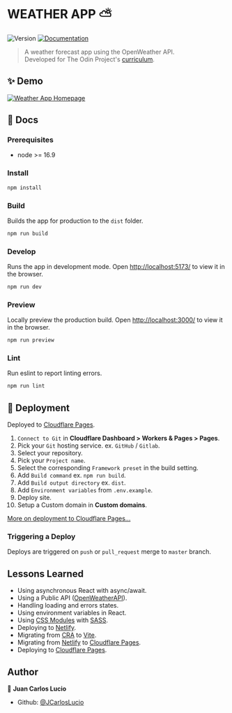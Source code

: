 # WEATHER APP ⛅

![Version](https://img.shields.io/badge/version-0.1.0-blue.svg?cacheSeconds=2592000)
[![Documentation](https://img.shields.io/badge/documentation-yes-brightgreen.svg)](https://github.com/JCarlosLucio/weather-app#readme)

> A weather forecast app using the OpenWeather API.  
> Developed for The Odin Project's
> [curriculum](https://www.theodinproject.com/lessons/node-path-javascript-weather-app).

## ✨ Demo

[![Weather App Homepage](../media/weather-app-desktop.webp?raw=true)](https://lucio-weather-app.pages.dev/)

## 📜 Docs

### Prerequisites

- node >= 16.9

### Install

```sh
npm install
```

### Build

Builds the app for production to the `dist` folder.

```sh
npm run build
```

### Develop

Runs the app in development mode. Open
[http://localhost:5173/](http://localhost:5173/) to view it in the browser.

```sh
npm run dev
```

### Preview

Locally preview the production build. Open
[http://localhost:3000/](http://localhost:3000/) to view it in the browser.

```sh
npm run preview
```

### Lint

Run eslint to report linting errors.

```sh
npm run lint
```

## 🚀 Deployment

Deployed to [Cloudflare Pages](https://pages.cloudflare.com/).

1. `Connect to Git` in **Cloudflare Dashboard > Workers & Pages > Pages**.
2. Pick your `Git` hosting service. ex. `GitHub` / `Gitlab`.
3. Select your repository.
4. Pick your `Project name`.
5. Select the corresponding `Framework preset` in the build setting.
6. Add `Build command` ex. `npm run build`.
7. Add `Build output directory` ex. `dist`.
8. Add `Environment variables` from `.env.example`.
9. Deploy site.
10. Setup a Custom domain in **Custom domains**.

[More on deployment to Cloudflare Pages...](https://vitejs.dev/guide/static-deploy.html#cloudflare-pages)

### Triggering a Deploy

Deploys are triggered on `push` or `pull_request` merge to `master` branch.

## Lessons Learned

- Using asynchronous React with async/await.
- Using a Public API ([OpenWeatherAPI](https://openweathermap.org/)).
- Handling loading and errors states.
- Using environment variables in React.
- Using [CSS Modules](https://github.com/css-modules/css-modules) with
  [SASS](https://sass-lang.com/).
- Deploying to [Netlify](https://www.netlify.com/).
- Migrating from [CRA](https://create-react-app.dev/) to
  [Vite](https://vitejs.dev/).
- Migrating from [Netlify](https://www.netlify.com/) to
  [Cloudflare Pages](https://pages.cloudflare.com/).
- Deploying to [Cloudflare Pages](https://pages.cloudflare.com/).

## Author

👤 **Juan Carlos Lucio**

- Github: [@JCarlosLucio](https://github.com/JCarlosLucio)
